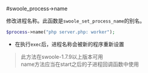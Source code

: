 #swoole_process->name

修改进程名称。此函数是`swoole_set_process_name`的别名。

```php
$process->name("php server.php: worker");
```

* 在执行`exec`后，进程名称会被新的程序重新设置

> 此方法在swoole-1.7.9以上版本可用  
> name方法应当在start之后的子进程回调函数中使用  